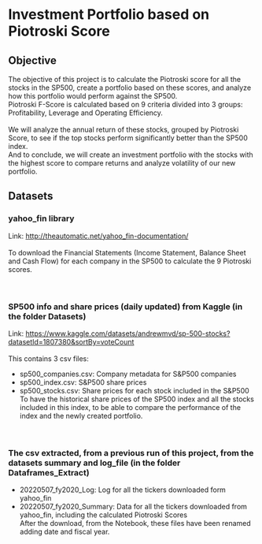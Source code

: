 # Investment Portfolio based on Piotroski Score

## Objective

The objective of this project is to calculate the Piotroski score for all the stocks in the SP500, create a portfolio based on these scores, and analyze how this portfolio would perform against the SP500.<br>
Piotroski F-Score is calculated based on 9 criteria divided into 3 groups: Profitability, Leverage and Operating Efficiency.<br><br>
We will analyze the annual return of these stocks, grouped by Piotroski Score, to see if the top stocks perform significantly better than the SP500 index.<br>
And to conclude, we will create an investment portfolio with the stocks with the highest score to compare returns and analyze volatility of our new portfolio.<br>

## Datasets

### yahoo_fin library <br>
Link: http://theautomatic.net/yahoo_fin-documentation/<br><br>
To download the Financial Statements (Income Statement, Balance Sheet and Cash Flow) for each company in the SP500 to calculate the 9 Piotroski scores.<br><br><br>
### SP500 info and share prices (daily updated) from Kaggle (in the folder Datasets)<br>
Link: https://www.kaggle.com/datasets/andrewmvd/sp-500-stocks?datasetId=1807380&sortBy=voteCount<br><br>
This contains 3 csv files:
-	sp500_companies.csv: Company metadata for S&P500 companies
-	sp500_index.csv: S&P500 share prices
-	sp500_stocks.csv: Share prices for each stock included in the S&P500
To have the historical share prices of the SP500 index and all the stocks included in this index, to be able to compare the performance of the index and the newly created portfolio.<br><br><br>
### The csv extracted, from a previous run of this project, from the datasets summary and log_file (in the folder Dataframes_Extract)<br>
-	20220507_fy2020_Log: Log for all the tickers downloaded form yahoo_fin<br>
-	20220507_fy2020_Summary: Data for all the tickers downloaded from yahoo_fin, including the calculated Piotroski Scores<br>
After the download, from the Notebook, these files have been renamed adding date and fiscal year.<br>
